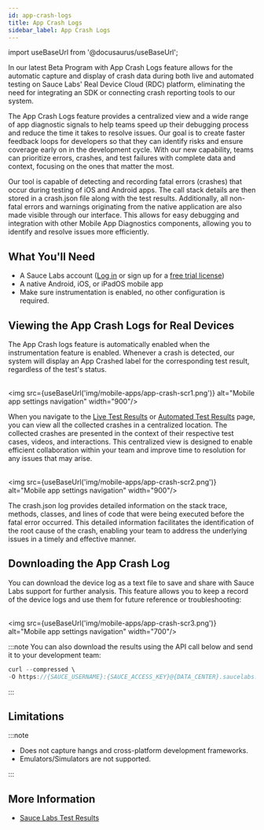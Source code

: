 ```yaml
---
id: app-crash-logs
title: App Crash Logs
sidebar_label: App Crash Logs
---
```


import useBaseUrl from '@docusaurus/useBaseUrl';


In our latest Beta Program with App Crash Logs feature allows for the automatic capture and display of crash data during both live and automated testing on Sauce Labs' Real Device Cloud (RDC) platform, eliminating the need for integrating an SDK or connecting crash reporting tools to our system.

The App Crash Logs feature provides a centralized view and a wide range of app diagnostic signals to help teams speed up their debugging process and reduce the time it takes to resolve issues. Our goal is to create faster feedback loops for developers so that they can identify risks and ensure coverage early on in the development cycle. With our new capability, teams can prioritize errors, crashes, and test failures with complete data and context, focusing on the ones that matter the most.

Our tool is capable of detecting and recording fatal errors (crashes) that occur during testing of iOS and Android apps. The call stack details are then stored in a crash.json file along with the test results. Additionally, all non-fatal errors and warnings originating from the native application are also made visible through our interface. This allows for easy debugging and integration with other Mobile App Diagnostics components, allowing you to identify and resolve issues more efficiently.


## What You'll Need

- A Sauce Labs account ([Log in](https://accounts.saucelabs.com/am/XUI/#login/) or sign up for a [free trial license](https://saucelabs.com/sign-up))
- A native Android, iOS, or iPadOS mobile app
- Make sure instrumentation is enabled, no other configuration is required.

## Viewing the App Crash Logs for Real Devices​

The App Crash logs feature is automatically enabled when the instrumentation feature is enabled. Whenever a crash is detected, our system will display an App Crashed label for the corresponding test result, regardless of the test's status.

<br/><img src={useBaseUrl('img/mobile-apps/app-crash-scr1.png')} alt="Mobile app settings navigation" width="900"/>

When you navigate to the [Live Test Results](/mobile-apps/live-testing/live-mobile-app-testing/) or [Automated Test Results](/mobile-apps/automated-testing/) page, you can view all the collected crashes in a centralized location. The collected crashes are presented in the context of their respective test cases, videos, and interactions. This centralized view is designed to enable efficient collaboration within your team and improve time to resolution for any issues that may arise.

<br/><img src={useBaseUrl('img/mobile-apps/app-crash-scr2.png')} alt="Mobile app settings navigation" width="900"/>

The crash.json log provides detailed information on the stack trace, methods, classes, and lines of code that were being executed before the fatal error occurred. This detailed information facilitates the identification of the root cause of the crash, enabling your team to address the underlying issues in a timely and effective manner.

## Downloading the App Crash Log

You can download the device log as a text file to save and share with Sauce Labs support for further analysis. This feature allows you to keep a record of the device logs and use them for future reference or troubleshooting:

<br/><img src={useBaseUrl('img/mobile-apps/app-crash-scr3.png')} alt="Mobile app settings navigation" width="700"/>

:::note
You can also download the results using the API call below and send it to your development team:
```java
curl --compressed \
-O https://{SAUCE_USERNAME}:{SAUCE_ACCESS_KEY}@{DATA_CENTER}.saucelabs.com/v1/rdc/jobs/{JOB_ID}/crash.log`
```
:::

## Limitations

:::note
- Does not capture hangs and cross-platform development frameworks.
- Emulators/Simulators are not supported.

:::

## More Information

- [Sauce Labs Test Results](/test-results)